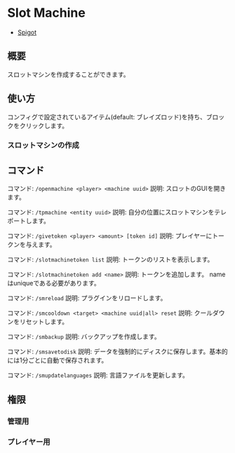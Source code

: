 # Slot Machine

- [Spigot](https://www.spigotmc.org/resources/slot-machine.22023/)

## 概要

スロットマシンを作成することができます。

## 使い方

コンフィグで設定されているアイテム(default: ブレイズロッド)を持ち、ブロックをクリックします。

### スロットマシンの作成

## コマンド

コマンド: `/openmachine <player> <machine uuid>`
説明: スロットのGUIを開きます。

コマンド: `/tpmachine <entity uuid>`
説明: 自分の位置にスロットマシンをテレポートします。

コマンド: `/givetoken <player> <amount> [token id]`
説明: プレイヤーにトークンを与えます。

コマンド: `/slotmachinetoken list`
説明: トークンのリストを表示します。

コマンド: `/slotmachinetoken add <name>`
説明: トークンを追加します。 nameはuniqueである必要があります。

コマンド: `/smreload`
説明: プラグインをリロードします。

コマンド: `/smcooldown <target> <machine uuid|all> reset`
説明: クールダウンをリセットします。

コマンド: `/smbackup`
説明: バックアップを作成します。

コマンド: `/smsavetodisk`
説明: データを強制的にディスクに保存します。基本的には1分ごとに自動で保存されます。

コマンド: `/smupdatelanguages`
説明: 言語ファイルを更新します。

## 権限

### 管理用

### プレイヤー用
